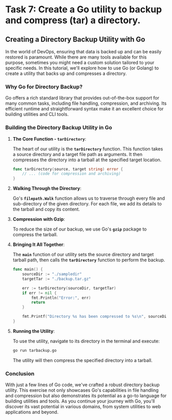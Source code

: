 # Task 7: Create a Go utility to backup and compress (tar) a directory.

## **Creating a Directory Backup Utility with Go**

In the world of DevOps, ensuring that data is backed up and can be easily restored is paramount. While there are many tools available for this purpose, sometimes you might need a custom solution tailored to your specific needs. In this tutorial, we'll explore how to use Go (or Golang) to create a utility that backs up and compresses a directory.

### **Why Go for Directory Backup?**

Go offers a rich standard library that provides out-of-the-box support for many common tasks, including file handling, compression, and archiving. Its efficient runtime and straightforward syntax make it an excellent choice for building utilities and CLI tools.

### **Building the Directory Backup Utility in Go**

1. **The Core Function - `tarDirectory`**:
    
    The heart of our utility is the **`tarDirectory`** function. This function takes a source directory and a target file path as arguments. It then compresses the directory into a tarball at the specified target location.
    
    ```go
    func tarDirectory(source, target string) error {
        // ... (code for compression and archiving)
    }
    ```
    
2. **Walking Through the Directory**:
    
    Go's **`filepath.Walk`** function allows us to traverse through every file and sub-directory of the given directory. For each file, we add its details to the tarball and copy its content.
    
3. **Compression with Gzip**:
    
    To reduce the size of our backup, we use Go's **`gzip`** package to compress the tarball.
    
4. **Bringing It All Together**:
    
    The **`main`** function of our utility sets the source directory and target tarball path, then calls the **`tarDirectory`** function to perform the backup.
    
    ```go
    func main() {
        sourceDir := "./sampledir"
        targetTar := "./backup.tar.gz"
    
        err := tarDirectory(sourceDir, targetTar)
        if err != nil {
            fmt.Println("Error:", err)
            return
        }
    
        fmt.Printf("Directory %s has been compressed to %s\n", sourceDir, targetTar)
    }
    ```
    
5. **Running the Utility**:
    
    To use the utility, navigate to its directory in the terminal and execute:
    
    ```bash
    go run tarbackup.go
    ```
    
    The utility will then compress the specified directory into a tarball.
    

### **Conclusion**

With just a few lines of Go code, we've crafted a robust directory backup utility. This exercise not only showcases Go's capabilities in file handling and compression but also demonstrates its potential as a go-to language for building utilities and tools. As you continue your journey with Go, you'll discover its vast potential in various domains, from system utilities to web applications and beyond.